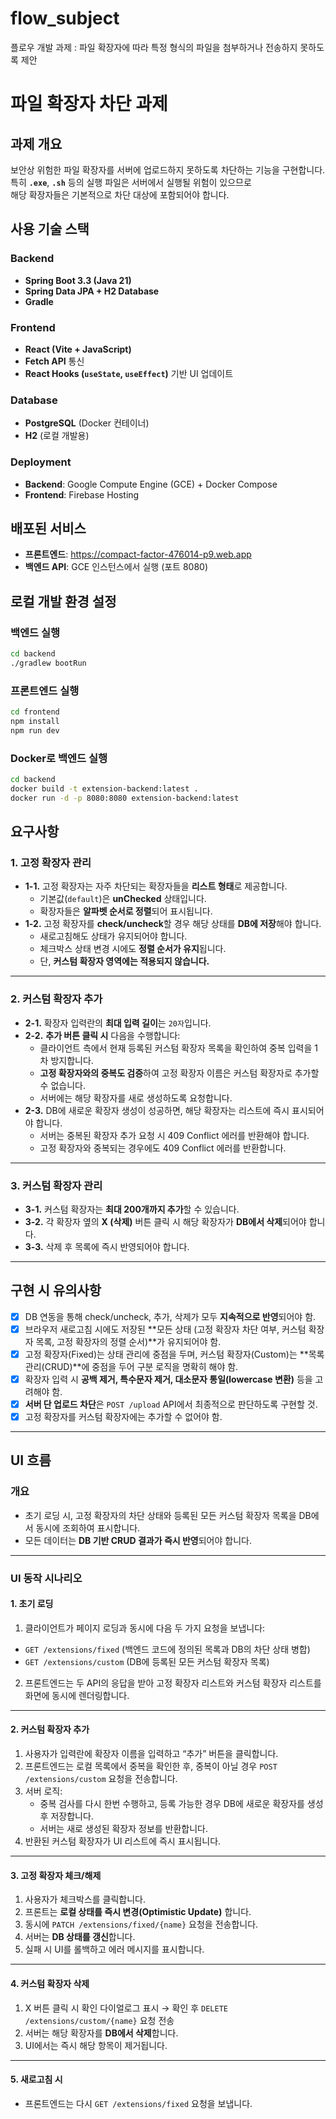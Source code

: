 # flow_subject

플로우 개발 과제 : 파일 확장자에 따라 특정 형식의 파일을 첨부하거나 전송하지 못하도록 제안

# 파일 확장자 차단 과제

## 과제 개요

보안상 위험한 파일 확장자를 서버에 업로드하지 못하도록 차단하는 기능을 구현합니다.  
특히 **`.exe`**, **`.sh`** 등의 실행 파일은 서버에서 실행될 위험이 있으므로  
해당 확장자들은 기본적으로 차단 대상에 포함되어야 합니다.

## 사용 기술 스택

### Backend

- **Spring Boot 3.3 (Java 21)**
- **Spring Data JPA + H2 Database**
- **Gradle**

### Frontend

- **React (Vite + JavaScript)**
- **Fetch API** 통신
- **React Hooks (`useState`, `useEffect`)** 기반 UI 업데이트

### Database

- **PostgreSQL** (Docker 컨테이너)
- **H2** (로컬 개발용)

### Deployment

- **Backend**: Google Compute Engine (GCE) + Docker Compose
- **Frontend**: Firebase Hosting

## 배포된 서비스

- **프론트엔드**: https://compact-factor-476014-p9.web.app
- **백엔드 API**: GCE 인스턴스에서 실행 (포트 8080)

## 로컬 개발 환경 설정

### 백엔드 실행

```bash
cd backend
./gradlew bootRun
```

### 프론트엔드 실행

```bash
cd frontend
npm install
npm run dev
```

### Docker로 백엔드 실행

```bash
cd backend
docker build -t extension-backend:latest .
docker run -d -p 8080:8080 extension-backend:latest
```

## 요구사항

### 1. 고정 확장자 관리

- **1-1.** 고정 확장자는 자주 차단되는 확장자들을 **리스트 형태**로 제공합니다.
  - 기본값(`default`)은 **unChecked** 상태입니다.
  - 확장자들은 **알파벳 순서로 정렬**되어 표시됩니다.
- **1-2.** 고정 확장자를 **check/uncheck**할 경우 해당 상태를 **DB에 저장**해야 합니다.
  - 새로고침해도 상태가 유지되어야 합니다.
  - 체크박스 상태 변경 시에도 **정렬 순서가 유지**됩니다.
  - 단, **커스텀 확장자 영역에는 적용되지 않습니다.**

---

### 2. 커스텀 확장자 추가

- **2-1.** 확장자 입력란의 **최대 입력 길이**는 `20자`입니다.
- **2-2.** **추가 버튼 클릭 시** 다음을 수행합니다:
  - 클라이언트 측에서 현재 등록된 커스텀 확장자 목록을 확인하여 중복 입력을 1차 방지합니다.
  - **고정 확장자와의 중복도 검증**하여 고정 확장자 이름은 커스텀 확장자로 추가할 수 없습니다.
  - 서버에는 해당 확장자를 새로 생성하도록 요청합니다.
- **2-3.** DB에 새로운 확장자 생성이 성공하면, 해당 확장자는 리스트에 즉시 표시되어야 합니다.
  - 서버는 중복된 확장자 추가 요청 시 409 Conflict 에러를 반환해야 합니다.
  - 고정 확장자와 중복되는 경우에도 409 Conflict 에러를 반환합니다.

---

### 3. 커스텀 확장자 관리

- **3-1.** 커스텀 확장자는 **최대 200개까지 추가**할 수 있습니다.
- **3-2.** 각 확장자 옆의 **X (삭제)** 버튼 클릭 시 해당 확장자가 **DB에서 삭제**되어야 합니다.
- **3-3.** 삭제 후 목록에 즉시 반영되어야 합니다.

---

## 구현 시 유의사항

- [x] DB 연동을 통해 check/uncheck, 추가, 삭제가 모두 **지속적으로 반영**되어야 함.
- [x] 브라우저 새로고침 시에도 저장된 **모든 상태 (고정 확장자 차단 여부, 커스텀 확장자 목록, 고정 확장자의 정렬 순서)**가 유지되어야 함.
- [x] 고정 확장자(Fixed)는 상태 관리에 중점을 두며, 커스텀 확장자(Custom)는 **목록 관리(CRUD)**에 중점을 두어 구분 로직을 명확히 해야 함.
- [x] 확장자 입력 시 **공백 제거, 특수문자 제거, 대소문자 통일(lowercase 변환)** 등을 고려해야 함.
- [x] **서버 단 업로드 차단**은 `POST /upload` API에서 최종적으로 판단하도록 구현할 것.
- [x] 고정 확장자를 커스텀 확장자에는 추가할 수 없어야 함.

---

## UI 흐름

### 개요

- 초기 로딩 시, 고정 확장자의 차단 상태와 등록된 모든 커스텀 확장자 목록을 DB에서 동시에 조회하여 표시합니다.
- 모든 데이터는 **DB 기반 CRUD 결과가 즉시 반영**되어야 합니다.

---

### UI 동작 시나리오

#### 1. 초기 로딩

1. 클라이언트가 페이지 로딩과 동시에 다음 두 가지 요청을 보냅니다:

- `GET /extensions/fixed` (백엔드 코드에 정의된 목록과 DB의 차단 상태 병합)
- `GET /extensions/custom` (DB에 등록된 모든 커스텀 확장자 목록)

2. 프론트엔드는 두 API의 응답을 받아 고정 확장자 리스트와 커스텀 확장자 리스트를 화면에 동시에 렌더링합니다.

---

#### 2. 커스텀 확장자 추가

1. 사용자가 입력란에 확장자 이름을 입력하고 “추가” 버튼을 클릭합니다.
2. 프론트엔드는 로컬 목록에서 중복을 확인한 후, 중복이 아닐 경우 `POST /extensions/custom` 요청을 전송합니다.
3. 서버 로직:
   - 중복 검사를 다시 한번 수행하고, 등록 가능한 경우 DB에 새로운 확장자를 생성 후 저장합니다.
   - 서버는 새로 생성된 확장자 정보를 반환합니다.
4. 반환된 커스텀 확장자가 UI 리스트에 즉시 표시됩니다.

---

#### 3. 고정 확장자 체크/해제

1. 사용자가 체크박스를 클릭합니다.
2. 프론트는 **로컬 상태를 즉시 변경(Optimistic Update)** 합니다.
3. 동시에 `PATCH /extensions/fixed/{name}` 요청을 전송합니다.
4. 서버는 **DB 상태를 갱신**합니다.
5. 실패 시 UI를 롤백하고 에러 메시지를 표시합니다.

---

#### 4. 커스텀 확장자 삭제

1. X 버튼 클릭 시 확인 다이얼로그 표시 → 확인 후 `DELETE /extensions/custom/{name}` 요청 전송
2. 서버는 해당 확장자를 **DB에서 삭제**합니다.
3. UI에서는 즉시 해당 항목이 제거됩니다.

---

#### 5. 새로고침 시

- 프론트엔드는 다시 `GET /extensions/fixed` 요청을 보냅니다.
